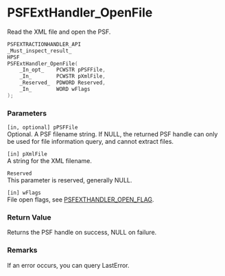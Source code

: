# PSFExtHandler_OpenFile
Read the XML file and open the PSF.
````c
PSFEXTRACTIONHANDLER_API
_Must_inspect_result_
HPSF
PSFExtHandler_OpenFile(
    _In_opt_    PCWSTR pPSFFile,
    _In_        PCWSTR pXmlFile,
    _Reserved_  PDWORD Reserved,
    _In_        WORD wFlags
);
````
### Parameters
`[in, optional] pPSFFile`  
Optional. A PSF filename string. If NULL, the returned PSF handle can only be used for file information query, and cannot extract files.

`[in] pXmlFile`  
A string for the XML filename.

`Reserved`  
This parameter is reserved, generally NULL.

`[in] wFlags`  
File open flags, see [PSFEXTHANDLER_OPEN_FLAG](PSFEXTHANDLER_OPEN_FLAG_en.md).
### Return Value
Returns the PSF handle on success, NULL on failure.
### Remarks
If an error occurs, you can query LastError.
